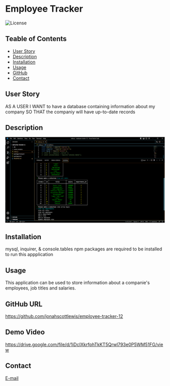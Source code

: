 # Employee Tracker

![License](https://img.shields.io/static/v1?label=License&message=MIT&color=GREEN)

## Teable of Contents

* [User Story](#user-story)
* [Description](#description)
* [Installation](#installation)
* [Usage](#usage)
* [GitHub](#github-url)
* [Contact](#contact)

## User Story
AS A USER
I WANT to have a database containing information about my company
SO THAT the companiy will have up-to-date records

## Description

![Tech Blog Screenshot](./images/Employee%20Tracker%20Screenshot.png)

## Installation

mysql, inquirer, & console.tables npm packages are required to be installed to run this appplication

## Usage

This application can be used to store information about a companie's employees, job titles and salaries.

## GitHub URL

https://github.com/jonahscottlewis/employee-tracker-12

## Demo Video

https://drive.google.com/file/d/1iDcIXkrfphTkKT5Qrwl793e0P5WM51FG/view

## Contact

[E-mail](mailto:jonahslewis96@gmail.com)